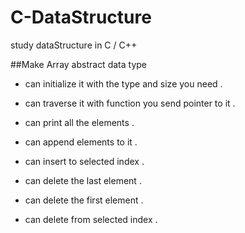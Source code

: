 # C-DataStructure
study dataStructure in C / C++

##Make Array abstract data type 
- can initialize it with the type and size you need .

- can traverse it with function you send pointer to it .
- can print all the elements .

- can append elements to it .
- can insert to selected index . 

- can delete the last element .
- can delete the first element . 
- can delete from selected index . 
